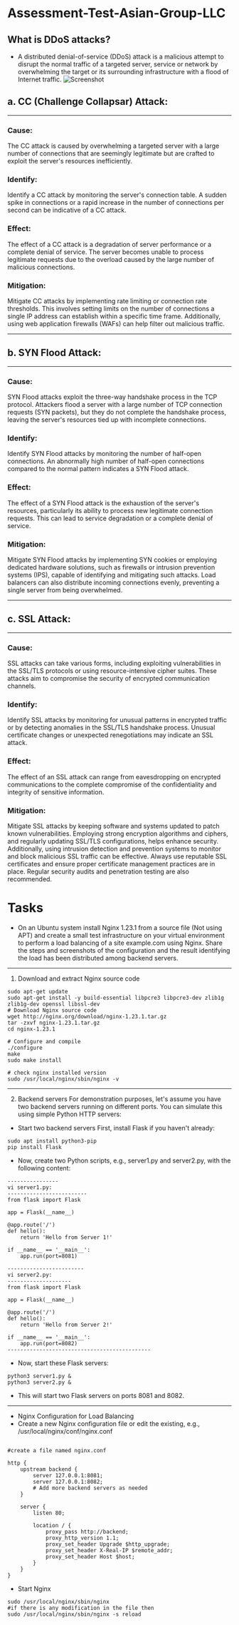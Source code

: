 # Assessment-Test-Asian-Group-LLC
## What is DDoS attacks?
* A distributed denial-of-service (DDoS) attack is a malicious attempt to disrupt the normal traffic of a targeted server, service or network by overwhelming the target or its surrounding infrastructure with a flood of Internet traffic.
![Screenshot](Interal-How-Does-a-DDoS-Attack-Work-1.png)

## a. CC (Challenge Collapsar) Attack:
---------------------
### Cause:

The CC attack is caused by overwhelming a targeted server with a large number of connections that are seemingly legitimate but are crafted to exploit the server's resources inefficiently.
### Identify:

Identify a CC attack by monitoring the server's connection table. A sudden spike in connections or a rapid increase in the number of connections per second can be indicative of a CC attack.
### Effect:

The effect of a CC attack is a degradation of server performance or a complete denial of service. The server becomes unable to process legitimate requests due to the overload caused by the large number of malicious connections.
### Mitigation:

Mitigate CC attacks by implementing rate limiting or connection rate thresholds. This involves setting limits on the number of connections a single IP address can establish within a specific time frame. Additionally, using web application firewalls (WAFs) can help filter out malicious traffic.

---------------------------------
## b. SYN Flood Attack:
----------------------------
### Cause:

SYN Flood attacks exploit the three-way handshake process in the TCP protocol. Attackers flood a server with a large number of TCP connection requests (SYN packets), but they do not complete the handshake process, leaving the server's resources tied up with incomplete connections.

### Identify:

Identify SYN Flood attacks by monitoring the number of half-open connections. An abnormally high number of half-open connections compared to the normal pattern indicates a SYN Flood attack.

### Effect:

The effect of a SYN Flood attack is the exhaustion of the server's resources, particularly its ability to process new legitimate connection requests. This can lead to service degradation or a complete denial of service.

### Mitigation:

Mitigate SYN Flood attacks by implementing SYN cookies or employing dedicated hardware solutions, such as firewalls or intrusion prevention systems (IPS), capable of identifying and mitigating such attacks. Load balancers can also distribute incoming connections evenly, preventing a single server from being overwhelmed.

----------------------------------
## c. SSL Attack:
--------------------------------
### Cause:

SSL attacks can take various forms, including exploiting vulnerabilities in the SSL/TLS protocols or using resource-intensive cipher suites. These attacks aim to compromise the security of encrypted communication channels.

### Identify:

Identify SSL attacks by monitoring for unusual patterns in encrypted traffic or by detecting anomalies in the SSL/TLS handshake process. Unusual certificate changes or unexpected renegotiations may indicate an SSL attack.

### Effect:

The effect of an SSL attack can range from eavesdropping on encrypted communications to the complete compromise of the confidentiality and integrity of sensitive information.

### Mitigation:

Mitigate SSL attacks by keeping software and systems updated to patch known vulnerabilities. Employing strong encryption algorithms and ciphers, and regularly updating SSL/TLS configurations, helps enhance security. Additionally, using intrusion detection and prevention systems to monitor and block malicious SSL traffic can be effective. Always use reputable SSL certificates and ensure proper certificate management practices are in place. Regular security audits and penetration testing are also recommended.

# Tasks
* On an Ubuntu system install Nginx 1.23.1 from a source file (Not using APT) and 
create a small test infrastructure on your virtual environment to perform a load 
balancing of a site example.com using Nginx. 
Share the steps and screenshots of the configuration and the result identifying the load 
has been distributed among backend servers. 

------------------------------------------------------------
1. Download and extract Nginx source code
```shell
sudo apt-get update
sudo apt-get install -y build-essential libpcre3 libpcre3-dev zlib1g zlib1g-dev openssl libssl-dev
# Download Nginx source code
wget http://nginx.org/download/nginx-1.23.1.tar.gz
tar -zxvf nginx-1.23.1.tar.gz
cd nginx-1.23.1

# Configure and compile
./configure
make
sudo make install

# check nginx installed version
sudo /usr/local/nginx/sbin/nginx -v
```
-----------------------------
2. Backend servers
For demonstration purposes, let's assume you have two backend servers running on different ports. You can simulate this using simple Python HTTP servers:

* Start two backend servers
First, install Flask if you haven't already:
```shell
sudo apt install python3-pip
pip install Flask
```

* Now, create two Python scripts, e.g., server1.py and server2.py, with the following content:
```shell
----------------
vi server1.py:
-------------------------
from flask import Flask

app = Flask(__name__)

@app.route('/')
def hello():
    return 'Hello from Server 1!'

if __name__ == '__main__':
    app.run(port=8081)

------------------------    
vi server2.py:
--------------------
from flask import Flask

app = Flask(__name__)

@app.route('/')
def hello():
    return 'Hello from Server 2!'

if __name__ == '__main__':
    app.run(port=8082)
---------------------------------------------
```
* Now, start these Flask servers:
```shell 
python3 server1.py &
python3 server2.py &
```
* This will start two Flask servers on ports 8081 and 8082.
----------------------------------------------------
* Nginx Configuration for Load Balancing
* Create a new Nginx configuration file or edit the existing, e.g., /usr/local/nginx/conf/nginx.conf
```shell 

#create a file named nginx.conf 

http {
    upstream backend {
        server 127.0.0.1:8081;
        server 127.0.0.1:8082;
        # Add more backend servers as needed
    }

    server {
        listen 80;

        location / {
            proxy_pass http://backend;
            proxy_http_version 1.1;
            proxy_set_header Upgrade $http_upgrade;
            proxy_set_header X-Real-IP $remote_addr;
            proxy_set_header Host $host;
        }
    }
}
```
* Start Nginx
```shell
sudo /usr/local/nginx/sbin/nginx
#if there is any modification in the file then 
sudo /usr/local/nginx/sbin/nginx -s reload
```